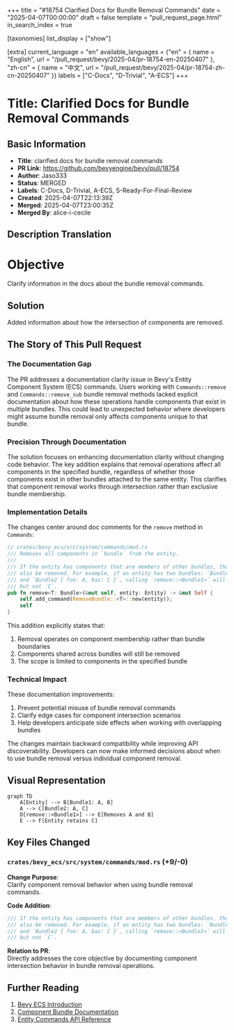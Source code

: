 +++
title = "#18754 Clarified Docs for Bundle Removal Commands"
date = "2025-04-07T00:00:00"
draft = false
template = "pull_request_page.html"
in_search_index = true

[taxonomies]
list_display = ["show"]

[extra]
current_language = "en"
available_languages = {"en" = { name = "English", url = "/pull_request/bevy/2025-04/pr-18754-en-20250407" }, "zh-cn" = { name = "中文", url = "/pull_request/bevy/2025-04/pr-18754-zh-cn-20250407" }}
labels = ["C-Docs", "D-Trivial", "A-ECS"]
+++

# Title: Clarified Docs for Bundle Removal Commands

## Basic Information
- **Title**: clarified docs for bundle removal commands  
- **PR Link**: https://github.com/bevyengine/bevy/pull/18754  
- **Author**: Jaso333  
- **Status**: MERGED  
- **Labels**: C-Docs, D-Trivial, A-ECS, S-Ready-For-Final-Review  
- **Created**: 2025-04-07T22:13:39Z  
- **Merged**: 2025-04-07T23:00:35Z  
- **Merged By**: alice-i-cecile  

## Description Translation
# Objective  
Clarify information in the docs about the bundle removal commands.  

## Solution  
Added information about how the intersection of components are removed.  

## The Story of This Pull Request

### The Documentation Gap
The PR addresses a documentation clarity issue in Bevy's Entity Component System (ECS) commands. Users working with `Commands::remove` and `Commands::remove_sub` bundle removal methods lacked explicit documentation about how these operations handle components that exist in multiple bundles. This could lead to unexpected behavior where developers might assume bundle removal only affects components unique to that bundle.

### Precision Through Documentation
The solution focuses on enhancing documentation clarity without changing code behavior. The key addition explains that removal operations affect all components in the specified bundle, regardless of whether those components exist in other bundles attached to the same entity. This clarifies that component removal works through intersection rather than exclusive bundle membership.

### Implementation Details
The changes center around doc comments for the `remove` method in `Commands`:

```rust
// crates/bevy_ecs/src/system/commands/mod.rs
/// Removes all components in `bundle` from the entity.
///
/// If the entity has components that are members of other bundles, those components will
/// also be removed. For example, if an entity has two bundles: `Bundle1 { foo: A, bar: B }`
/// and `Bundle2 { foo: A, baz: C }`, calling `remove::<Bundle1>` will remove both `A` and `B`,
/// but not `C`.
pub fn remove<T: Bundle>(&mut self, entity: Entity) -> &mut Self {
    self.add_command(RemoveBundle::<T>::new(entity));
    self
}
```

This addition explicitly states that:
1. Removal operates on component membership rather than bundle boundaries
2. Components shared across bundles will still be removed
3. The scope is limited to components in the specified bundle

### Technical Impact
These documentation improvements:
1. Prevent potential misuse of bundle removal commands
2. Clarify edge cases for component intersection scenarios
3. Help developers anticipate side effects when working with overlapping bundles

The changes maintain backward compatibility while improving API discoverability. Developers can now make informed decisions about when to use bundle removal versus individual component removal.

## Visual Representation

```mermaid
graph TD
    A[Entity] --> B[Bundle1: A, B]
    A --> C[Bundle2: A, C]
    D[remove::<Bundle1>] --> E[Removes A and B]
    E --> F[Entity retains C]
```

## Key Files Changed

### `crates/bevy_ecs/src/system/commands/mod.rs` (+9/-0)
**Change Purpose**:  
Clarify component removal behavior when using bundle removal commands.

**Code Addition**:
```rust
/// If the entity has components that are members of other bundles, those components will
/// also be removed. For example, if an entity has two bundles: `Bundle1 { foo: A, bar: B }`
/// and `Bundle2 { foo: A, baz: C }`, calling `remove::<Bundle1>` will remove both `A` and `B`,
/// but not `C`.
```

**Relation to PR**:  
Directly addresses the core objective by documenting component intersection behavior in bundle removal operations.

## Further Reading
1. [Bevy ECS Introduction](https://bevyengine.org/learn/book/getting-started/ecs/)
2. [Component Bundle Documentation](https://docs.rs/bevy_ecs/latest/bevy_ecs/component/trait.Bundle.html)
3. [Entity Commands API Reference](https://docs.rs/bevy_ecs/latest/bevy_ecs/system/struct.Commands.html)